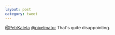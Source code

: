 ```yaml
---
layout: post
category: tweet
---
```

[@PetrKaleta](http://twitter.com/PetrKaleta) [@pixelmator](http://twitter.com/pixelmator) That's quite disappointing.
